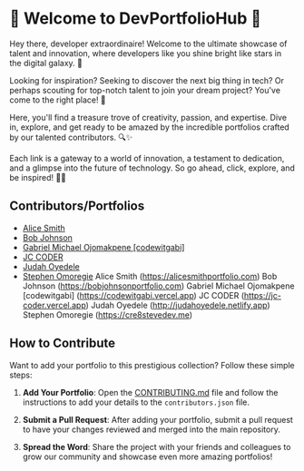 # 🌟 Welcome to DevPortfolioHub 🚀

Hey there, developer extraordinaire! Welcome to the ultimate showcase of talent and innovation, where developers like you shine bright like stars in the digital galaxy. 💫

Looking for inspiration? Seeking to discover the next big thing in tech? Or perhaps scouting for top-notch talent to join your dream project? You've come to the right place! 🎉

Here, you'll find a treasure trove of creativity, passion, and expertise. Dive in, explore, and get ready to be amazed by the incredible portfolios crafted by our talented contributors. 🔍✨

Each link is a gateway to a world of innovation, a testament to dedication, and a glimpse into the future of technology. So go ahead, click, explore, and be inspired! 💼💡

## Contributors/Portfolios

<!-- CONTRIBUTORS_START -->

- [Alice Smith](https://alicesmithportfolio.com)
- [Bob Johnson](https://bobjohnsonportfolio.com)
- [Gabriel Michael Ojomakpene [codewitgabi]](https://codewitgabi.vercel.app)
- [JC CODER](https://jc-coder.vercel.app)
- [Judah Oyedele](http://judahoyedele.netlify.app)
- [Stephen Omoregie](https://cre8stevedev.me)
Alice Smith (https://alicesmithportfolio.com)
Bob Johnson (https://bobjohnsonportfolio.com)
Gabriel Michael Ojomakpene [codewitgabi] (https://codewitgabi.vercel.app)
JC CODER (https://jc-coder.vercel.app)
Judah Oyedele (http://judahoyedele.netlify.app)
Stephen Omoregie (https://cre8stevedev.me)
<!-- CONTRIBUTORS_END -->

## How to Contribute

Want to add your portfolio to this prestigious collection? Follow these simple steps:

1. **Add Your Portfolio**: Open the [CONTRIBUTING.md](https://github.com/Asin-Junior-Honore/DevPortfolioHub/blob/main/CONTRIBUTING.md) file and follow the instructions to add your details to the `contributors.json` file.

2. **Submit a Pull Request**: After adding your portfolio, submit a pull request to have your changes reviewed and merged into the main repository.

3. **Spread the Word**: Share the project with your friends and colleagues to grow our community and showcase even more amazing portfolios!
